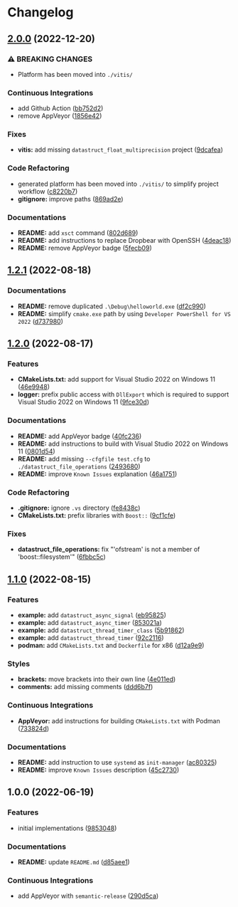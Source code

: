 # Changelog

## [2.0.0](https://github.com/extra2000/vitis-cpp-datastruct/compare/v1.2.1...v2.0.0) (2022-12-20)


### ⚠ BREAKING CHANGES

* Platform has been moved into `./vitis/`

### Continuous Integrations

* add Github Action ([bb752d2](https://github.com/extra2000/vitis-cpp-datastruct/commit/bb752d282c538ff28b4948b27c41570b85e3054d))
* remove AppVeyor ([1856e42](https://github.com/extra2000/vitis-cpp-datastruct/commit/1856e42d04e4066e5522636f527e6cc622ffe029))


### Fixes

* **vitis:** add missing `datastruct_float_multiprecision` project ([9dcafea](https://github.com/extra2000/vitis-cpp-datastruct/commit/9dcafea577e16eca9d53dc842bf0717254cef630))


### Code Refactoring

* generated platform has been moved into `./vitis/` to simplify project workflow ([c8220b7](https://github.com/extra2000/vitis-cpp-datastruct/commit/c8220b79d9306a1e78b969868cafd845247bd40a))
* **gitignore:** improve paths ([869ad2e](https://github.com/extra2000/vitis-cpp-datastruct/commit/869ad2ecf2d800e0bf76d9e4f59faa974188579a))


### Documentations

* **README:** add `xsct` command ([802d689](https://github.com/extra2000/vitis-cpp-datastruct/commit/802d68926cdc7f9107b1448b54a488c2a69b9670))
* **README:** add instructions to replace Dropbear with OpenSSH ([4deac18](https://github.com/extra2000/vitis-cpp-datastruct/commit/4deac18e013d9ace1a407216eab67b3eb0a4d80b))
* **README:** remove AppVeyor badge ([5fecb09](https://github.com/extra2000/vitis-cpp-datastruct/commit/5fecb09f966d6e2083319cf29ccf1e53fb01a321))

## [1.2.1](https://github.com/extra2000/vitis-cpp-datastruct/compare/v1.2.0...v1.2.1) (2022-08-18)


### Documentations

* **README:** remove duplicated `.\Debug\helloworld.exe` ([df2c990](https://github.com/extra2000/vitis-cpp-datastruct/commit/df2c99019645f4d42a2a3a0537de1e24bebc6da2))
* **README:** simplify `cmake.exe` path by using `Developer PowerShell for VS 2022` ([d737980](https://github.com/extra2000/vitis-cpp-datastruct/commit/d737980ca0b2b3c109cb49d38b93fb847439922f))

## [1.2.0](https://github.com/extra2000/vitis-cpp-datastruct/compare/v1.1.0...v1.2.0) (2022-08-17)


### Features

* **CMakeLists.txt:** add support for Visual Studio 2022 on Windows 11 ([46e9948](https://github.com/extra2000/vitis-cpp-datastruct/commit/46e994838898369264543db9313a64f4aedff9be))
* **logger:** prefix public access with `DllExport` which is required to support Visual Studio 2022 on Windows 11 ([9fce30d](https://github.com/extra2000/vitis-cpp-datastruct/commit/9fce30d15acd4482cc5c3942b277986ee59b2fa7))


### Documentations

* **README:** add AppVeyor badge ([40fc236](https://github.com/extra2000/vitis-cpp-datastruct/commit/40fc236d5b46bbc371e46bff8adf926a4420f283))
* **README:** add instructions to build with Visual Studio 2022 on Windows 11 ([0801d54](https://github.com/extra2000/vitis-cpp-datastruct/commit/0801d54e3aa15da01287ba7496c2e5d8af95bcba))
* **README:** add missing `--cfgfile test.cfg` to `./datastruct_file_operations` ([2493680](https://github.com/extra2000/vitis-cpp-datastruct/commit/24936802bd82a4b1e4b47b9d1a89c9ad8145806f))
* **README:** improve `Known Issues` explanation ([46a1751](https://github.com/extra2000/vitis-cpp-datastruct/commit/46a1751fc5c7f52d2077c836e2d48e50c8c4c2fb))


### Code Refactoring

* **.gitignore:** ignore `.vs` directory ([fe8438c](https://github.com/extra2000/vitis-cpp-datastruct/commit/fe8438cddc32ecf6d4c96457369702b79309f024))
* **CMakeLists.txt:** prefix libraries with `Boost::` ([9cf1cfe](https://github.com/extra2000/vitis-cpp-datastruct/commit/9cf1cfef3df0f808a8e9d8ef03f7978d5ae37025))


### Fixes

* **datastruct_file_operations:** fix "'ofstream' is not a member of 'boost::filesystem'" ([6fbbc5c](https://github.com/extra2000/vitis-cpp-datastruct/commit/6fbbc5c6b7b67f4c0fcbdfc56e40998c3e68fe33))

## [1.1.0](https://github.com/extra2000/vitis-cpp-datastruct/compare/v1.0.0...v1.1.0) (2022-08-15)


### Features

* **example:** add `datastruct_async_signal` ([eb95825](https://github.com/extra2000/vitis-cpp-datastruct/commit/eb95825302707046d22b1a44f373ec36ccc73786))
* **example:** add `datastruct_async_timer` ([853021a](https://github.com/extra2000/vitis-cpp-datastruct/commit/853021ae59cada7fa78926481159d9f54fa34a01))
* **example:** add `datastruct_thread_timer_class` ([5b91862](https://github.com/extra2000/vitis-cpp-datastruct/commit/5b918628315300e2a6bdf31232966843bfbd01de))
* **example:** add `datastruct_thread_timer` ([92c2116](https://github.com/extra2000/vitis-cpp-datastruct/commit/92c2116a283963ec9f5cfc5a60b113d8089f7f9b))
* **podman:** add `CMakeLists.txt` and `Dockerfile` for x86 ([d12a9e9](https://github.com/extra2000/vitis-cpp-datastruct/commit/d12a9e969d148b9d7142159a318aaaf3cae22e5f))


### Styles

* **brackets:** move brackets into their own line ([4e011ed](https://github.com/extra2000/vitis-cpp-datastruct/commit/4e011ede1f88cc0efa8f59a0d83bfe8498f3bcae))
* **comments:** add missing comments ([ddd6b7f](https://github.com/extra2000/vitis-cpp-datastruct/commit/ddd6b7fd6d9d2727c905113f2e020fb802a3d308))


### Continuous Integrations

* **AppVeyor:** add instructions for building `CMakeLists.txt` with Podman ([733824d](https://github.com/extra2000/vitis-cpp-datastruct/commit/733824dacf60f2f83ae7775fc6b71eca5448e223))


### Documentations

* **README:** add instruction to use `systemd` as `init-manager` ([ac80325](https://github.com/extra2000/vitis-cpp-datastruct/commit/ac8032568a9dd8fa0f9cc4bbb7c3694ef785be33))
* **README:** improve `Known Issues` description ([45c2730](https://github.com/extra2000/vitis-cpp-datastruct/commit/45c27309bebbd1caf7827ef9c2a0a0d7df01a652))

## 1.0.0 (2022-06-19)


### Features

* initial implementations ([9853048](https://github.com/extra2000/vitis-cpp-datastruct/commit/9853048da9950cbb7d1090608e4481d8072bb1ca))


### Documentations

* **README:** update `README.md` ([d85aee1](https://github.com/extra2000/vitis-cpp-datastruct/commit/d85aee1ef5b27040fe24c9210e29b9994c318d66))


### Continuous Integrations

* add AppVeyor with `semantic-release` ([290d5ca](https://github.com/extra2000/vitis-cpp-datastruct/commit/290d5ca02a205ff137cd53ee87912d75c405452d))
